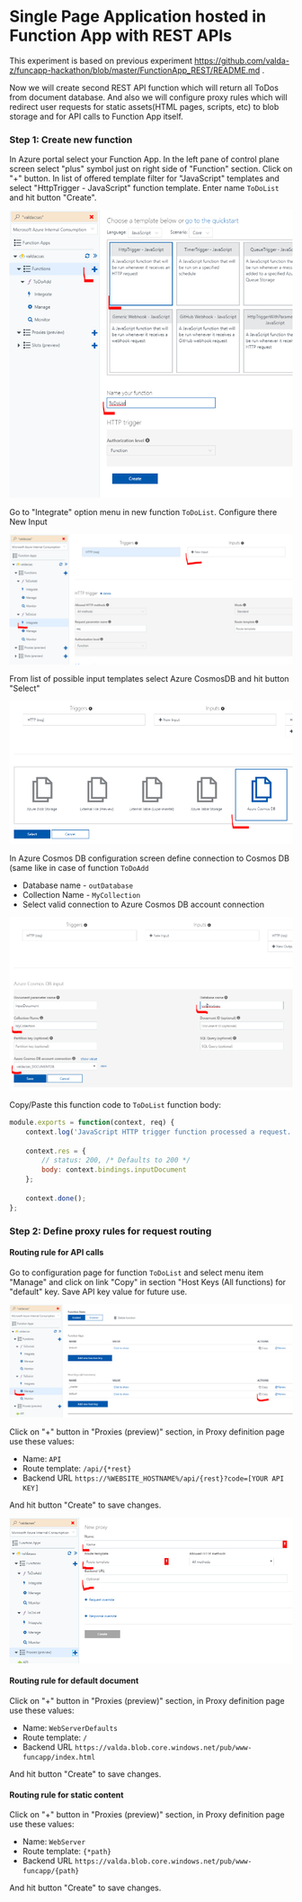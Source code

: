 # Single Page Application hosted in Function App with REST APIs

This experiment is based on previous experiment https://github.com/valda-z/funcapp-hackathon/blob/master/FunctionApp_REST/README.md .

Now we will create second REST API function which will return all ToDos from document database. And also we will configure proxy rules which will redirect user requests for static assets(HTML pages, scripts, etc) to blob storage and for API calls to Function App itself. 

### Step 1: Create new function

In Azure portal select your Function App. In the left pane of control plane screen select "plus" symbol just on right side of "Function" section. Click on "+" button.
In list of offered template filter for "JavaScript" templates and select "HttpTrigger - JavaScript" function template. Enter name `ToDoList` and hit button "Create".

![img0.png](img/img1.png "")

Go to "Integrate" option menu in new function `ToDoList`. Configure there New Input

![img0.png](img/img2.png "")

From list of possible input templates select Azure CosmosDB and hit button "Select"

![img0.png](img/img3.png "")

In Azure Cosmos DB configuration screen define connection to Cosmos DB (same like in case of function `ToDoAdd`
* Database name - `outDatabase`
* Collection Name - `MyCollection`
* Select valid connection to Azure Cosmos DB account connection

![img0.png](img/img4.png "")

Copy/Paste this function code to `ToDoList` function body:

```javascript
module.exports = function(context, req) {
    context.log('JavaScript HTTP trigger function processed a request.');

    context.res = {
        // status: 200, /* Defaults to 200 */
        body: context.bindings.inputDocument
    };

    context.done();
};
```

### Step 2: Define proxy rules for request routing

#### Routing rule for API calls

Go to configuration page for function `ToDoList` and select menu item "Manage" and click on link "Copy" in section "Host Keys (All functions) for "default" key. Save API key value for future use.

![img0.png](img/img6.png "")

Click on "+" button in "Proxies (preview)" section, in Proxy definition page use these values:
* Name: `API`
* Route template: `/api/{*rest}`
* Backend URL `https://%WEBSITE_HOSTNAME%/api/{rest}?code=[YOUR API KEY]`

And hit button "Create" to save changes.

![img0.png](img/img5.png "")

#### Routing rule for default document

Click on "+" button in "Proxies (preview)" section, in Proxy definition page use these values:
* Name: `WebServerDefaults`
* Route template: `/`
* Backend URL `https://valda.blob.core.windows.net/pub/www-funcapp/index.html`

And hit button "Create" to save changes.

#### Routing rule for static content

Click on "+" button in "Proxies (preview)" section, in Proxy definition page use these values:
* Name: `WebServer`
* Route template: `{*path}`
* Backend URL `https://valda.blob.core.windows.net/pub/www-funcapp/{path}`

And hit button "Create" to save changes.


